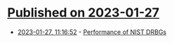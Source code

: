 # [Published on 2023-01-27](index.md)

* [2023-01-27, 11:16:52](https://lobste.rs/s/tjqkxm/performance_nist_drbgs) - [Performance of NIST DRBGs](https://buttondown.email/illuminatedsecurity/archive/performance-of-nist-drbgs/)
